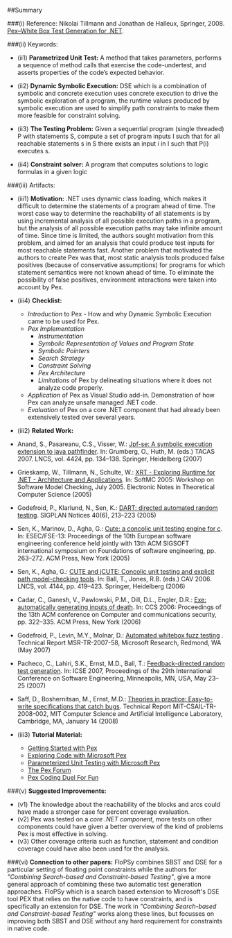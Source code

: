 ##Summary

###(i) Reference: Nikolai Tillmann and Jonathan de Halleux, Springer, 2008. [Pex–White Box Test Generation for .NET](http://dl.acm.org/citation.cfm?id=1792798). 

###(ii) Keywords:
* (ii1) **Parametrized Unit Test:** A method that takes parameters, performs a sequence of method calls that exercise the code-undertest, and asserts properties of the code’s expected behavior.

* (ii2) **Dynamic Symbolic Execution:** DSE which is a combination of symbolic and concrete execution uses concrete execution to drive the symbolic exploration of a program, the runtime values produced by symbolic execution are used to simplify path constraints to make them more feasible for constraint solving.

* (ii3) **The Testing Problem:** Given a sequential program (single threaded) P with statements S, compute a set of program
inputs I such that for all reachable statements s in S there exists an input i in I such that P(i) executes s.

* (ii4) **Constraint solver:** A program that computes solutions to logic formulas in a given logic

###(iii) Artifacts:

* (iii1) **Motivation:** .NET uses dynamic class loading, which makes it difficult to determine the statements of a program ahead of time. The worst case way to determine the reachability of all statements is by using incremental analysis of all possible execution paths in a program, but the analysis of all possible execution paths may take infinite amount of time. Since time is limited, the authors sought motivation from this problem, and aimed for an analysis that could produce test inputs for most reachable statements fast. Another problem that motivated the authors to create Pex was that, most static analysis tools produced false positives (because of conservative assumptions) for programs for which statement semantics were not known ahead of time. To eliminate the possibility of false positives, environment interactions were taken into account by Pex.

* (iii4) **Checklist:**
  * _Introduction_ to Pex - How and why Dynamic Symbolic Execution came to be used for Pex.
  * _Pex Implementation_
    * _Instrumentation_
    * _Symbolic Representation of Values and Program State_
    * _Symbolic Pointers_
    * _Search Strategy_
    * _Constraint Solving_
    * _Pex Architecture_ 
    * _Limitations_ of Pex by delineating situations where it does not analyze code properly.
  * _Application_ of Pex as Visual Studio add-in. Demonstration of how Pex can analyze unsafe managed .NET code.
  * _Evaluation_ of Pex on a core .NET component that had already been extensively tested over several years.

* (iii2) **Related Work:** 
 * Anand, S., Pasareanu, C.S., Visser, W.: [Jpf-se: A symbolic execution extension to java pathfinder](http://cs.stanford.edu/people/saswat/research/SymExTool.pdf). In: Grumberg, O., Huth, M. (eds.) TACAS 2007. LNCS, vol. 4424, pp. 134–138. Springer, Heidelberg (2007)
 * Grieskamp, W., Tillmann, N., Schulte, W.: [XRT - Exploring Runtime for .NET - Architecture and Applications](http://research.microsoft.com/apps/pubs/default.aspx?id=77413). In: SoftMC 2005: Workshop on Software Model Checking, July 2005. Electronic Notes in Theoretical Computer Science (2005)
 * Godefroid, P., Klarlund, N., Sen, K.: [DART: directed automated random testing](http://research.microsoft.com/en-us/um/people/pg/public_psfiles/pldi2005.pdf). SIGPLAN Notices 40(6), 213–223 (2005)
 * Sen, K., Marinov, D., Agha, G.: [Cute: a concolic unit testing engine for c](http://mir.cs.illinois.edu/marinov/publications/SenETAL05CUTE.pdf). In: ESEC/FSE-13: Proceedings of the 10th European software engineering conference held jointly with 13th ACM SIGSOFT international symposium on Foundations of software engineering, pp. 263–272. ACM Press, New York (2005)
 * Sen, K., Agha, G.: [CUTE and jCUTE: Concolic unit testing and explicit path model-checking tools](http://citeseerx.ist.psu.edu/viewdoc/summary?doi=10.1.1.79.2063). In: Ball, T., Jones, R.B. (eds.) CAV 2006. LNCS, vol. 4144, pp. 419–423. Springer, Heidelberg (2006)
 * Cadar, C., Ganesh, V., Pawlowski, P.M., Dill, D.L., Engler, D.R.: [Exe: automatically generating inputs of death](http://web.stanford.edu/~engler/exe-ccs-06.pdf). In: CCS 2006: Proceedings of the 13th ACM conference on Computer and communications security, pp. 322–335. ACM Press, New York (2006)
 * Godefroid, P., Levin, M.Y., Molnar, D.: [Automated whitebox fuzz testing](http://research.microsoft.com/en-us/um/people/pg/public_psfiles/ndss2008.pdf) . Technical Report MSR-TR-2007-58, Microsoft Research, Redmond, WA (May 2007)
 * Pacheco, C., Lahiri, S.K., Ernst, M.D., Ball, T.: [Feedback-directed random test generation](http://people.csail.mit.edu/cpacheco/publications/feedback-random.pdf). In: ICSE 2007, Proceedings of the 29th International Conference on Software Engineering, Minneapolis, MN, USA, May 23–25 (2007)
 * Saff, D., Boshernitsan, M., Ernst, M.D.: [Theories in practice: Easy-to-write specifications that catch bugs](http://citeseerx.ist.psu.edu/viewdoc/download?doi=10.1.1.118.2538&rep=rep1&type=pdf). Technical Report MIT-CSAIL-TR-2008-002, MIT Computer Science and Artificial Intelligence Laboratory, Cambridge, MA, January 14
(2008)

* (iii3) **Tutorial Material:** 
  * [Getting Started with Pex](http://research.microsoft.com/en-us/projects/pex/getstarted.pdf)
  * [Exploring Code with Microsoft Pex](http://research.microsoft.com/en-us/projects/pex/digger.pdf)
  * [Parameterized Unit Testing with Microsoft Pex](http://research.microsoft.com/en-us/projects/pex/pextutorial.pdf)
  * [The Pex Forum](http://research.microsoft.com/en-us/projects/pex/)
  * [Pex Coding Duel For Fun](http://www.pexforfun.com/)


###(v) **Suggested Improvements:**
* (v1) The knowledge about the reachability of the blocks and arcs could have made a stronger case for percent coverage evaluation.
* (v2) Pex was tested on a _core .NET component_, more tests on other components could have given a better overview of the kind of problems Pex is most effective in solving.
* (v3) Other coverage criteria such as function, statement and condition coverage could have also been used for the analysis.

###(vi) **Connection to other papers:**
FloPSy combines SBST and DSE for a particular setting of floating point constraints while the authors for _"Combining Search-based and Constraint-based Testing"_, give a more general approach of combining these two automatic test generation approaches. FloPSy which is a search based extension to Microsoft's DSE tool PEX that relies on the native code to have constraints, and is specifically an extension for DSE. The work in _"Combining Search-based and Constraint-based Testing"_ works along these lines, but focusses on improving both SBST and DSE without any hard requirement for constraints in native code.


